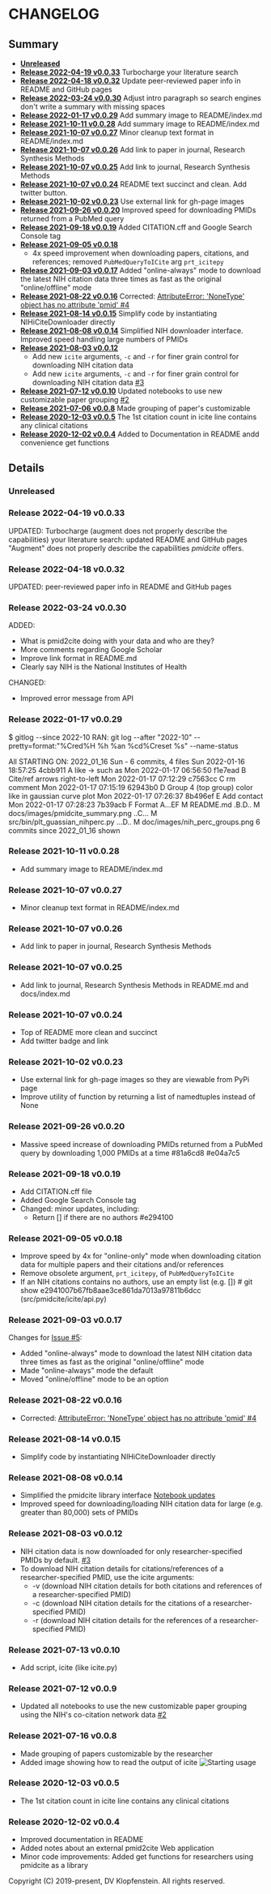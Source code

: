 # CHANGELOG

## Summary

* [**Unreleased**](#unreleased)
* [**Release 2022-04-19 v0.0.33**](#release-2022-04-19-v0033) Turbocharge your literature search
* [**Release 2022-04-18 v0.0.32**](#release-2022-04-18-v0032) Update peer-reviewed paper info in README and GitHub pages
* [**Release 2022-03-24 v0.0.30**](#release-2022-03-24-v0030) Adjust intro paragraph so search engines don't write a summary with missing spaces
* [**Release 2022-01-17 v0.0.29**](#release-2022-01-17-v0029) Add summary image to README/index.md
* [**Release 2021-10-11 v0.0.28**](#release-2021-10-11-v0028) Add summary image to README/index.md
* [**Release 2021-10-07 v0.0.27**](#release-2021-10-07-v0027) Minor cleanup text format in README/index.md
* [**Release 2021-10-07 v0.0.26**](#release-2021-10-07-v0026) Add link to paper in journal, Research Synthesis Methods
* [**Release 2021-10-07 v0.0.25**](#release-2021-10-07-v0025) Add link to journal, Research Synthesis Methods
* [**Release 2021-10-07 v0.0.24**](#release-2021-10-07-v0024) README text succinct and clean. Add twitter button.
* [**Release 2021-10-02 v0.0.23**](#release-2021-10-02-v0023) Use external link for gh-page images
* [**Release 2021-09-26 v0.0.20**](#release-2021-09-26-v0020) Improved speed for downloading PMIDs returned from a PubMed query
* [**Release 2021-09-18 v0.0.19**](#release-2021-09-18-v0019) Added CITATION.cff and Google Search Console tag
* [**Release 2021-09-05 v0.0.18**](#release-2021-09-05-v0018)
  * 4x speed improvement when downloading papers, citations, and references; removed `PubMedQueryToICite` arg `prt_icitepy`
* [**Release 2021-09-03 v0.0.17**](#release-2021-09-03-v0017)
  Added "online-always" mode to download the latest NIH citation data three times as fast as the original "online/offline" mode
* [**Release 2021-08-22 v0.0.16**](#release-2021-08-22-v0016)
  Corrected: [AttributeError: 'NoneType' object has no attribute 'pmid' #4](https://github.com/dvklopfenstein/pmidcite/issues/4)
* [**Release 2021-08-14 v0.0.15**](#release-2021-08-14-v0015) Simplify code by instantiating NIHiCiteDownloader directly
* [**Release 2021-08-08 v0.0.14**](#release-2021-08-08-v0014) Simplified NIH downloader interface. Improved speed handling large numbers of PMIDs
* [**Release 2021-08-03 v0.0.12**](#release-2021-08-03-v0012)
	* Add new `icite` arguments, `-c` and `-r` for finer grain control for downloading NIH citation data
	* Add new `icite` arguments, `-c` and `-r` for finer grain control for downloading NIH citation data
  [#3](https://github.com/dvklopfenstein/pmidcite/issues/3)
* [**Release 2021-07-12 v0.0.10**](#release-2021-07-12-v009) Updated notebooks to use new customizable paper grouping [#2](https://github.com/dvklopfenstein/pmidcite/issues/2)
* [**Release 2021-07-06 v0.0.8**](#release-2021-07-06-v008) Made grouping of paper's customizable
* [**Release 2020-12-03 v0.0.5**](#release-2020-12-03-v005) The 1st citation count in icite line contains any clinical citations
* [**Release 2020-12-02 v0.0.4**](#release-2020-12-02-v004) Added to Documentation in README andd convenience get functions

## Details

### Unreleased

### Release 2022-04-19 v0.0.33
UPDATED: Turbocharge (augment does not properly describe the capabilities) your literature search: updated README and GitHub pages
"Augment" does not properly describe the capabilities *pmidcite* offers.

### Release 2022-04-18 v0.0.32
UPDATED: peer-reviewed paper info in README and GitHub pages

### Release 2022-03-24 v0.0.30
ADDED:
* What is pmid2cite doing with your data and who are they?
* More comments regarding Google Scholar
* Improve link format in README.md
* Clearly say NIH is the National Institutes of Health

CHANGED:
* Improved error message from API

### Release 2022-01-17 v0.0.29
$ gitlog --since 2022-10
RAN: git log --after "2022-10" --pretty=format:"%Cred%H %h %an %cd%Creset %s" --name-status

All STARTING ON: 2022_01_16 Sun - 6 commits, 4 files
  Sun 2022-01-16 18:57:25 4cbb911 A like -> such as
  Mon 2022-01-17 06:56:50 f1e7ead B Cite/ref arrows right-to-left
  Mon 2022-01-17 07:12:29 c7563cc C rm comment
  Mon 2022-01-17 07:15:19 62943b0 D Group 4 (top group) color like in gaussian curve plot
  Mon 2022-01-17 07:26:37 8b496ef E Add contact
  Mon 2022-01-17 07:28:23 7b39acb F Format
    A...EF M README.md
    .B.D.. M docs/images/pmidcite_summary.png
    ..C... M src/bin/plt_guassian_nihperc.py
    ...D.. M doc/images/nih_perc_groups.png
6 commits since 2022_01_16 shown

### Release 2021-10-11 v0.0.28
* Add summary image to README/index.md

### Release 2021-10-07 v0.0.27
* Minor cleanup text format in README/index.md

### Release 2021-10-07 v0.0.26
* Add link to paper in journal, Research Synthesis Methods

### Release 2021-10-07 v0.0.25
* Add link to journal, Research Synthesis Methods in README.md and docs/index.md

### Release 2021-10-07 v0.0.24
* Top of README more clean and succinct
* Add twitter badge and link

### Release 2021-10-02 v0.0.23
* Use external link for gh-page images so they are viewable from PyPi page
* Improve utility of function by returning a list of namedtuples instead of None

### Release 2021-09-26 v0.0.20
* Massive speed increase of downloading PMIDs returned from a PubMed query by downloading 1,000 PMIDs at a time  #81a6cd8 #e04a7c5

### Release 2021-09-18 v0.0.19
* Add CITATION.cff file
* Added Google Search Console tag 
* Changed: minor updates, including:
  * Return [] if there are no authors #e294100

### Release 2021-09-05 v0.0.18
* Improve speed by 4x for "online-only" mode when downloading citation data for multiple papers and their citations and/or references
* Remove obsolete argument, `prt_icitepy`, of `PubMedQueryToICite`
* If an NIH citations contains no authors, use an empty list (e.g. [])  # git show e2941007b67fb8aae3ce861da7013a97811b6dcc (src/pmidcite/icite/api.py)

### Release 2021-09-03 v0.0.17
Changes for [Issue #5](https://github.com/dvklopfenstein/pmidcite/issues/5):
* Added "online-always" mode to download the latest NIH citation data three times as fast as the original "online/offline" mode
* Made "online-always" mode the default
* Moved "online/offline" mode to be an option

### Release 2021-08-22 v0.0.16
* Corrected: [AttributeError: 'NoneType' object has no attribute 'pmid' #4](https://github.com/dvklopfenstein/pmidcite/issues/4)

### Release 2021-08-14 v0.0.15
* Simplify code by instantiating NIHiCiteDownloader directly

### Release 2021-08-08 v0.0.14
* Simplified the pmidcite library interface [Notebook updates](https://github.com/dvklopfenstein/pmidcite/issues/2#issuecomment-894760798)
* Improved speed for downloading/loading NIH citation data for large (e.g. greater than 80,000) sets of PMIDs

### Release 2021-08-03 v0.0.12
* NIH citation data is now downloaded for only researcher-specified PMIDs by default. [#3](https://github.com/dvklopfenstein/pmidcite/issues/3)
* To download NIH citation details for citations/references of a researcher-specified PMID, use the icite arguments:
  * -v (download NIH citation details for both citations and references of a researcher-specified PMID)
  * -c (download NIH citation details for the citations of a researcher-specified PMID)
  * -r (download NIH citation details for the references of a researcher-specified PMID)

### Release 2021-07-13 v0.0.10
* Add script, icite (like icite.py)

### Release 2021-07-12 v0.0.9
* Updated all notebooks to use the new customizable paper grouping using the NIH's co-citation network data [#2](https://github.com/dvklopfenstein/pmidcite/issues/2)

### Release 2021-07-16 v0.0.8
* Made grouping of papers customizable by the researcher
* Added image showing how to read the output of icite
![Starting usage](doc/images/pmidcite0.png)

### Release 2020-12-03 v0.0.5
* The 1st citation count in icite line contains any clinical citations

### Release 2020-12-02 v0.0.4
* Improved documentation in README
* Added notes about an external pmid2cite Web application
* Minor code improvements: Added get functions for researchers using pmidcite as a library


Copyright (C) 2019-present, DV Klopfenstein. All rights reserved.
